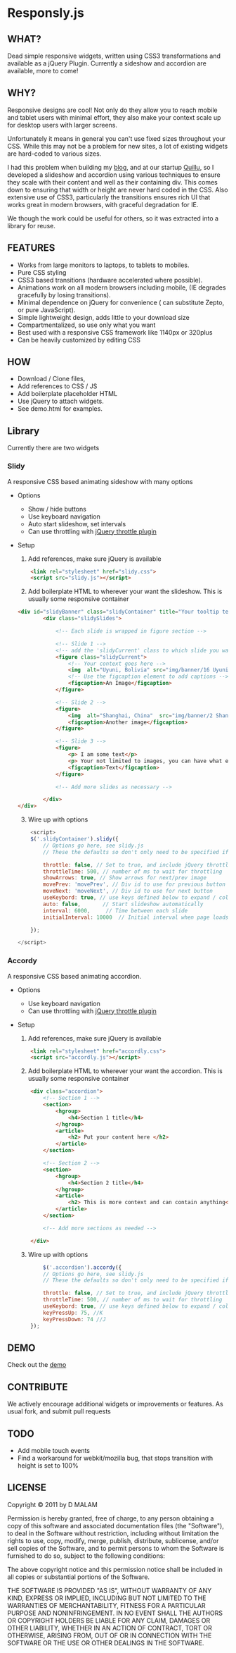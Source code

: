 # Responsly.js

## WHAT?
Dead simple responsive widgets, written using CSS3 transformations and available as a jQuery Plugin.
Currently a sideshow and accordion are available, more to come!


## WHY?
Responsive designs are cool! Not only do they allow you to reach mobile and tablet users with minimal effort, they also make your context scale up for desktop users with larger screens.

Unfortunately it means in general you can't use fixed sizes throughout your CSS. While this may not be a problem for new sites, a lot of existing widgets are hard-coded to various sizes.

I had this problem when building my [blog](http://dharmeshmalam.com), and at our startup [Quillu](http://quillu.com), so I developed a slideshow and accordion using various techniques to ensure they scale with their content and well as their containing div. This comes down to ensuring that width or height are never hard coded in the CSS. Also extensive use of CSS3, particularly the transitions ensures rich UI that works great in modern browsers, with graceful degradation for IE.

We though the work could be useful for others, so it was extracted into a library for reuse.


## FEATURES
* Works from large monitors to laptops, to tablets to mobiles.
* Pure CSS styling
* CSS3 based transitions (hardware accelerated where possible).
* Animations work on all modern browsers including mobile, (IE degrades gracefully by losing transitions).
* Minimal dependence on jQuery for convenience ( can substitute Zepto, or pure JavaScript).
* Simple lightweight design, adds little to your download size
* Compartmentalized, so use only what you want
* Best used with a responsive CSS framework like 1140px or 320plus
* Can be heavily customized by editing CSS

## HOW
* Download / Clone files,
* Add references to CSS / JS
* Add boilerplate placeholder HTML
* Use jQuery to attach widgets.
* See demo.html for examples.

## Library
Currently there are two widgets

### Slidy
A responsive CSS based animating sideshow with many options

* Options
    * Show / hide buttons
    * Use keyboard navigation
    * Auto start slideshow, set intervals
    * Can use throttling with [jQuery throttle plugin](http://benalman.com/projects/jquery-throttle-debounce-plugin/)

* Setup
    1. Add references, make sure jQuery is available
    ```html
        <link rel="stylesheet" href="slidy.css">
        <script src="slidy.js"></script>
    ```
    2. Add boilerplate HTML to wherever your want the slideshow. This is usually some responsive container
    ```html
    <div id="slidyBanner" class="slidyContainer" title="Your tooltip text">
            <div class="slidySlides">

                <!-- Each slide is wrapped in figure section -->

                <!-- Slide 1 -->
                <!-- add the 'slidyCurrent' class to which slide you want as default -->
                <figure class="slidyCurrent">
                    <!-- Your context goes here -->
                    <img  alt="Uyuni, Bolivia" src="img/banner/16 Uyuni Salt Flats - 61 - Banner.jpg">
                    <!-- Use the figcaption element to add captions -->
                    <figcaption>An Image</figcaption>
                </figure>

                <!-- Slide 2 -->
                <figure>
                    <img  alt="Shanghai, China"  src="img/banner/2 Shanghai - 38 - Banner.jpg">
                    <figcaption>Another image</figcaption>
                </figure>

                <!-- Slide 3 -->
                <figure>
                    <p> I am some text</p>
                    <p> Your not limited to images, you can have what ever you want </p>
                    <figcaption>Text</figcaption>
                </figure>

                <!-- Add more slides as necessary -->

            </div>
    </div>
    ```
    3. Wire up with options
    ```javascript
        <script>
        $('.slidyContainer').slidy({
            // Options go here, see slidy.js
            // These the defaults so don't only need to be specified if they are changed

            throttle: false, // Set to true, and include jQuery throttle plugin (http://benalman.com/projects/jquery-throttle-debounce-plugin/)
            throttleTime: 500, // number of ms to wait for throttling
            showArrows: true, // Show arrows for next/prev image
            movePrev: 'movePrev', // Div id to use for previous button
            moveNext: 'moveNext', // Div id to use for next button
            useKeybord: true, // use keys defined below to expand / collapse sections
            auto: false,       // Start slideshow automatically
            interval: 6000,     // Time between each slide
            initialInterval: 10000  // Initial interval when page loads

        });

    </script>
    ```

### Accordy
A responsive CSS based animating accordion.

* Options
    * Use keyboard navigation
    * Can use throttling with [jQuery throttle plugin](http://benalman.com/projects/jquery-throttle-debounce-plugin/)

* Setup
    1. Add references, make sure jQuery is available
    ```html
        <link rel="stylesheet" href="accordly.css">
        <script src="accordly.js"></script>
    ```
    2. Add boilerplate HTML to wherever your want the accordion. This is usually some responsive container

    ```html
        <div class="accordion">
            <!-- Section 1 -->
            <section>
                <hgroup>
                    <h4>Section 1 title</h4>
                </hgroup>
                <article>
                    <h2> Put your content here </h2>
                </article>
            </section>

            <!-- Section 2 -->
            <section>
                <hgroup>
                    <h4>Section 2 title</h4>
                </hgroup>
                <article>
                    <h2> This is more context and can contain anything</h2>
                </article>
            </section>

            <!-- Add more sections as needed -->

        </div>
    ```
    3. Wire up with options
    ```javascript
            $('.accordion').accordy({
            // Options go here, see slidy.js
            // These the defaults so don't only need to be specified if they are changed

            throttle: false, // Set to true, and include jQuery throttle plugin (http://benalman.com/projects/jquery-throttle-debounce-plugin/)
            throttleTime: 500, // number of ms to wait for throttling
            useKeybord: true, // use keys defined below to expand / collapse sections
            keyPressUp: 75, //K
            keyPressDown: 74 //J
        });

    ```
## DEMO

Check out the [demo](github.com/dmmalam/responsly/demo.html)

## CONTRIBUTE
We actively encourage additional widgets or improvements or features.
As usual fork, and submit pull requests

## TODO
* Add mobile touch events
* Find a workaround for webkit/mozilla bug, that stops transition with height is set to 100%

## LICENSE
Copyright © 2011 by D MALAM

Permission is hereby granted, free of charge, to any person obtaining a copy
of this software and associated documentation files (the "Software"), to deal
in the Software without restriction, including without limitation the rights
to use, copy, modify, merge, publish, distribute, sublicense, and/or sell
copies of the Software, and to permit persons to whom the Software is
furnished to do so, subject to the following conditions:

The above copyright notice and this permission notice shall be included in
all copies or substantial portions of the Software.

THE SOFTWARE IS PROVIDED "AS IS", WITHOUT WARRANTY OF ANY KIND, EXPRESS OR
IMPLIED, INCLUDING BUT NOT LIMITED TO THE WARRANTIES OF MERCHANTABILITY,
FITNESS FOR A PARTICULAR PURPOSE AND NONINFRINGEMENT. IN NO EVENT SHALL THE
AUTHORS OR COPYRIGHT HOLDERS BE LIABLE FOR ANY CLAIM, DAMAGES OR OTHER
LIABILITY, WHETHER IN AN ACTION OF CONTRACT, TORT OR OTHERWISE, ARISING FROM,
OUT OF OR IN CONNECTION WITH THE SOFTWARE OR THE USE OR OTHER DEALINGS IN
THE SOFTWARE.

